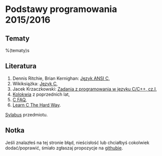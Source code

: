 Podstawy programowania 2015/2016
==================

Tematy
------------------

%(tematy)s

Literatura
------------------

  1.  Dennis Ritchie, Brian Kernighan:
      [Język ANSI C](http://pl.wikipedia.org/wiki/Język_ANSI_C),
  2.  Wikiksiążka: [Język C](http://pl.wikibooks.org/wiki/C),
  3.  Jacek Krzaczkowski:
      [Zadania z programowania w jezyku C/C++, cz.I](./krzaczkowski_pop.pdf),
  4.  [Kolokwia](./kolokwia/) z poprzednich lat,
  5.  [C FAQ](http://c-faq.com/),
  6.  [Learn C The Hard Way](http://c.learncodethehardway.org/book/).

[Sylabus](http://syjon.umcs.lublin.pl/metacortex/show/1/16795) przedmiotu.

Notka
------------------
Jeśli znalazłeś na tej stronie błąd, nieścisłość
lub chciałbyś cokolwiek dodać/poprawić,
śmiało zgłaszaj propozycje
na [githubie](https://github.com/mpanczyk/pp_course).
